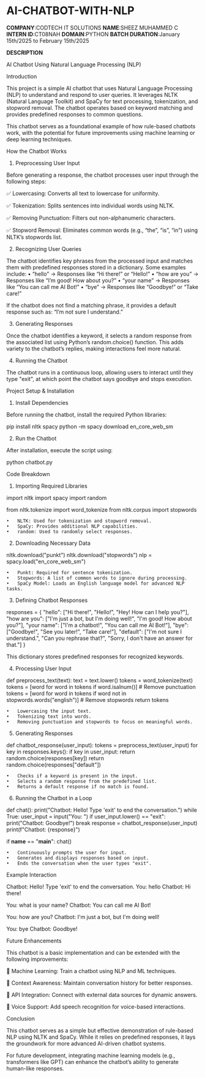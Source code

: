 # AI-CHATBOT-WITH-NLP

**COMPANY**:CODTECH IT SOLUTIONS
**NAME**:SHEEZ MUHAMMED C
**INTERN ID**:CT08NAH
**DOMAIN**:PYTHON
**BATCH DURATION**:January 15th/2025 to February 15th/2025

**DESCRIPTION**

AI Chatbot Using Natural Language Processing (NLP)

Introduction

This project is a simple AI chatbot that uses Natural Language Processing (NLP) to understand and respond to user queries. It leverages NLTK (Natural Language Toolkit) and SpaCy for text processing, tokenization, and stopword removal. The chatbot operates based on keyword matching and provides predefined responses to common questions.

This chatbot serves as a foundational example of how rule-based chatbots work, with the potential for future improvements using machine learning or deep learning techniques.

How the Chatbot Works

1. Preprocessing User Input

Before generating a response, the chatbot processes user input through the following steps:

✅ Lowercasing: Converts all text to lowercase for uniformity.

✅ Tokenization: Splits sentences into individual words using NLTK.

✅ Removing Punctuation: Filters out non-alphanumeric characters.

✅ Stopword Removal: Eliminates common words (e.g., “the”, “is”, “in”) using NLTK’s stopwords list.

2. Recognizing User Queries

The chatbot identifies key phrases from the processed input and matches them with predefined responses stored in a dictionary. Some examples include:
	•	“hello” → Responses like “Hi there!” or “Hello!”
	•	“how are you” → Responses like “I’m good! How about you?”
	•	“your name” → Responses like “You can call me AI Bot!”
	•	“bye” → Responses like “Goodbye!” or “Take care!”

If the chatbot does not find a matching phrase, it provides a default response such as:
“I’m not sure I understand.”

3. Generating Responses

Once the chatbot identifies a keyword, it selects a random response from the associated list using Python’s random.choice() function. This adds variety to the chatbot’s replies, making interactions feel more natural.

4. Running the Chatbot

The chatbot runs in a continuous loop, allowing users to interact until they type "exit", at which point the chatbot says goodbye and stops execution.

Project Setup & Installation

1. Install Dependencies

Before running the chatbot, install the required Python libraries:

pip install nltk spacy
python -m spacy download en_core_web_sm

2. Run the Chatbot

After installation, execute the script using:

python chatbot.py

Code Breakdown

1. Importing Required Libraries

import nltk
import spacy
import random

from nltk.tokenize import word_tokenize
from nltk.corpus import stopwords

	•	NLTK: Used for tokenization and stopword removal.
	•	SpaCy: Provides additional NLP capabilities.
	•	random: Used to randomly select responses.

2. Downloading Necessary Data

nltk.download("punkt")
nltk.download("stopwords")
nlp = spacy.load("en_core_web_sm")

	•	Punkt: Required for sentence tokenization.
	•	Stopwords: A list of common words to ignore during processing.
	•	SpaCy Model: Loads an English language model for advanced NLP tasks.

3. Defining Chatbot Responses

responses = {
    "hello": ["Hi there!", "Hello!", "Hey! How can I help you?"],
    "how are you": ["I'm just a bot, but I'm doing well!", "I'm good! How about you?"],
    "your name": ["I'm a chatbot!", "You can call me AI Bot!"],
    "bye": ["Goodbye!", "See you later!", "Take care!"],
    "default": ["I'm not sure I understand.", "Can you rephrase that?", "Sorry, I don't have an answer for that."]
}

This dictionary stores predefined responses for recognized keywords.

4. Processing User Input

def preprocess_text(text):
    text = text.lower()
    tokens = word_tokenize(text)
    tokens = [word for word in tokens if word.isalnum()]  # Remove punctuation
    tokens = [word for word in tokens if word not in stopwords.words("english")]  # Remove stopwords
    return tokens

	•	Lowercasing the input text.
	•	Tokenizing text into words.
	•	Removing punctuation and stopwords to focus on meaningful words.

5. Generating Responses

def chatbot_response(user_input):
    tokens = preprocess_text(user_input)
    for key in responses.keys():
        if key in user_input:
            return random.choice(responses[key])
    return random.choice(responses["default"])

	•	Checks if a keyword is present in the input.
	•	Selects a random response from the predefined list.
	•	Returns a default response if no match is found.

6. Running the Chatbot in a Loop

def chat():
    print("Chatbot: Hello! Type 'exit' to end the conversation.")
    while True:
        user_input = input("You: ")
        if user_input.lower() == "exit":
            print("Chatbot: Goodbye!")
            break
        response = chatbot_response(user_input)
        print(f"Chatbot: {response}")

if __name__ == "__main__":
    chat()

	•	Continuously prompts the user for input.
	•	Generates and displays responses based on input.
	•	Ends the conversation when the user types "exit".

Example Interaction

Chatbot: Hello! Type 'exit' to end the conversation.
You: hello
Chatbot: Hi there!

You: what is your name?
Chatbot: You can call me AI Bot!

You: how are you?
Chatbot: I'm just a bot, but I'm doing well!

You: bye
Chatbot: Goodbye!

Future Enhancements

This chatbot is a basic implementation and can be extended with the following improvements:

🔹 Machine Learning: Train a chatbot using NLP and ML techniques.

🔹 Context Awareness: Maintain conversation history for better responses.

🔹 API Integration: Connect with external data sources for dynamic answers.

🔹 Voice Support: Add speech recognition for voice-based interactions.

Conclusion

This chatbot serves as a simple but effective demonstration of rule-based NLP using NLTK and SpaCy. While it relies on predefined responses, it lays the groundwork for more advanced AI-driven chatbot systems.

For future development, integrating machine learning models (e.g., transformers like GPT) can enhance the chatbot’s ability to generate human-like responses.
